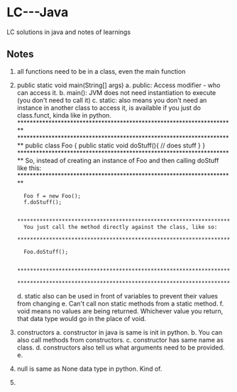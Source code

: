 # LC---Java
LC solutions in java and notes of learnings

## Notes

1. all functions need to be in a class, even the main function
2. public static void main(String[] args)
    a. public: Access modifier - who can access it.
    b. main(): JVM does not need instantiation to execute (you don't need to call it)
    c. static: also means you don't need an instance in another class to access it, is available if you just do class.funct, kinda like in python.
         **********************************************************************
         **********************************************************************
         public class Foo {
            public static void doStuff(){
                // does stuff
            }
         }
         **********************************************************************
         So, instead of creating an instance of Foo and then calling doStuff like this:
         **********************************************************************
         
         Foo f = new Foo();
         f.doStuff();
         
         **********************************************************************
         You just call the method directly against the class, like so:
         **********************************************************************

         Foo.doStuff();
         
         **********************************************************************
         **********************************************************************
    d. static also can be used in front of variables to prevent their values from changing
    e. Can't call non static methods from a static method.
    f. void means no values are being returned. Whichever value you return, that data type would go in the place of void.
3. constructors
    a. constructor in java is same is init in python. 
    b. You can also call methods from constructors.
    c. constructor has same name as class.
    d. constructors also tell us what arguments need to be provided.
    e. 
4. null is same as None data type in python. Kind of.
5. 